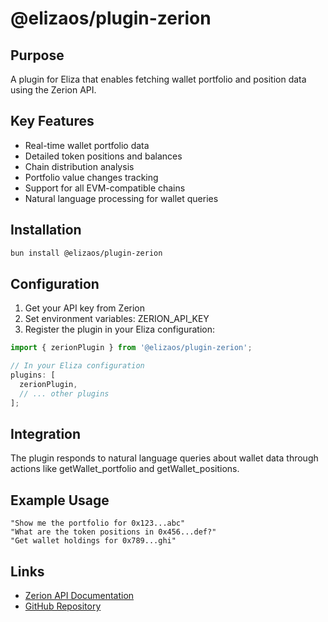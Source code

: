 # @elizaos/plugin-zerion

## Purpose

A plugin for Eliza that enables fetching wallet portfolio and position data using the Zerion API.

## Key Features

- Real-time wallet portfolio data
- Detailed token positions and balances
- Chain distribution analysis
- Portfolio value changes tracking
- Support for all EVM-compatible chains
- Natural language processing for wallet queries

## Installation

```bash
bun install @elizaos/plugin-zerion
```

## Configuration

1. Get your API key from Zerion
2. Set environment variables: ZERION_API_KEY
3. Register the plugin in your Eliza configuration:

```typescript
import { zerionPlugin } from '@elizaos/plugin-zerion';

// In your Eliza configuration
plugins: [
  zerionPlugin,
  // ... other plugins
];
```

## Integration

The plugin responds to natural language queries about wallet data through actions like getWallet_portfolio and getWallet_positions.

## Example Usage

```plaintext
"Show me the portfolio for 0x123...abc"
"What are the token positions in 0x456...def?"
"Get wallet holdings for 0x789...ghi"
```

## Links

- [Zerion API Documentation](https://developers.zerion.io/reference/intro)
- [GitHub Repository](https://github.com/elizaos/eliza/tree/main/packages/plugin-zerion)

